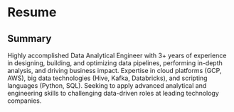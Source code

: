 # Resume
## Summary
Highly accomplished Data Analytical Engineer with 3+ years of experience in designing, building, and optimizing data pipelines, performing in-depth analysis, and driving business impact. Expertise in cloud platforms (GCP, AWS), big data technologies (Hive, Kafka, Databricks), and scripting languages (Python, SQL). Seeking to apply advanced analytical and engineering skills to challenging data-driven roles at leading technology companies.
